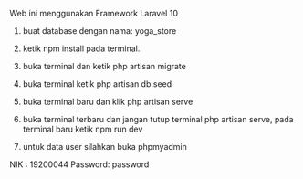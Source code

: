 Web ini menggunakan Framework Laravel 10

1. buat database dengan nama: yoga_store

2. ketik npm install pada terminal.
3. buka terminal dan ketik php artisan migrate
4. buka terminal ketik php artisan db:seed
5. buka terminal baru dan klik php artisan serve
6. buka terminal terbaru dan jangan tutup terminal php artisan serve, pada terminal baru ketik npm run dev
7. untuk data user silahkan buka phpmyadmin


NIK : 19200044
Password: password
